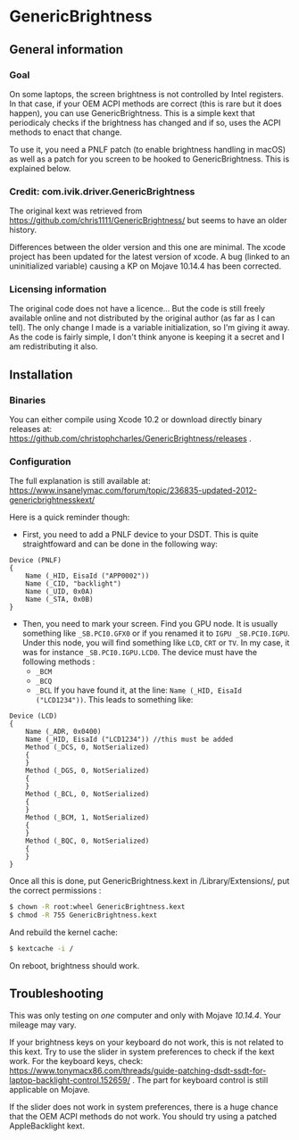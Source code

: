 # GenericBrightness

## General information

### Goal

On some laptops, the screen brightness is not controlled by Intel registers. In that case, if your OEM ACPI methods are correct (this is rare but it does happen), you can use GenericBrightness. This is a simple kext that periodicaly checks if the brightness has changed and if so, uses the ACPI methods to enact that change.

To use it, you need a PNLF patch (to enable brightness handling in macOS) as well as a patch for you screen to be hooked to GenericBrightness. This is explained below.

### Credit: com.ivik.driver.GenericBrightness

The original kext was retrieved from https://github.com/chris1111/GenericBrightness/ but seems to have an older history.

Differences between the older version and this one are minimal. The xcode project has been updated for the latest version of xcode. A bug (linked to an uninitialized variable) causing a KP on Mojave 10.14.4 has been corrected.

### Licensing information

The original code does not have a licence... But the code is still freely available online and not distributed by the original author (as far as I can tell). The only change I made is a variable initialization, so I'm giving it away. As the code is fairly simple, I don't think anyone is keeping it a secret and I am redistributing it also.

## Installation

### Binaries

You can either compile using Xcode 10.2 or download directly binary releases at: https://github.com/christophcharles/GenericBrightness/releases .

### Configuration

The full explanation is still available at: https://www.insanelymac.com/forum/topic/236835-updated-2012-genericbrightnesskext/

Here is a quick reminder though:
- First, you need to add a PNLF device to your DSDT. This is quite straightfoward and can be done in the following way:

```
Device (PNLF)
{
    Name (_HID, EisaId ("APP0002"))
    Name (_CID, "backlight")
    Name (_UID, 0x0A)
    Name (_STA, 0x0B)
}
```

- Then, you need to mark your screen. Find you GPU node. It is usually something like ```_SB.PCI0.GFX0``` or if you renamed it to ```IGPU _SB.PCI0.IGPU```. Under this node, you will find something like ```LCD```, ```CRT``` or ```TV```. In my case, it was for instance ```_SB.PCI0.IGPU.LCD0```. The device must have the following methods :
    - ```_BCM```
    - ```_BCQ```
    - ```_BCL```
    If you have found it, at the line: ```Name (_HID, EisaId ("LCD1234"))```. This leads to something like:  

```
Device (LCD)
{
    Name (_ADR, 0x0400)
    Name (_HID, EisaId ("LCD1234")) //this must be added
    Method (_DCS, 0, NotSerialized)
    {
    }
    Method (_DGS, 0, NotSerialized)
    {
    }
    Method (_BCL, 0, NotSerialized)
    {
    }
    Method (_BCM, 1, NotSerialized)
    {
    }
    Method (_BQC, 0, NotSerialized)
    {
    }
}
```

Once all this is done, put GenericBrightness.kext in /Library/Extensions/, put the correct permissions :  
```sh
$ chown -R root:wheel GenericBrightness.kext
$ chmod -R 755 GenericBrightness.kext
```
And rebuild the kernel cache:  
```sh
$ kextcache -i /
```

On reboot, brightness should work.

## Troubleshooting

This was only testing on *one* computer and only with Mojave *10.14.4*. Your mileage may vary.

If your brightness keys on your keyboard do not work, this is not related to this kext. Try to use the slider in system preferences to check if the kext work. For the keyboard keys, check: https://www.tonymacx86.com/threads/guide-patching-dsdt-ssdt-for-laptop-backlight-control.152659/ . The part for keyboard control is still applicable on Mojave.

If the slider does not work in system preferences, there is a huge chance that the OEM ACPI methods do not work. You should try using a patched AppleBacklight kext.

